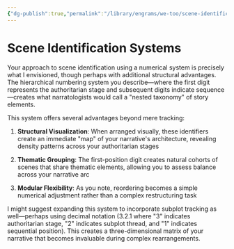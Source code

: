 ```yaml
---
{"dg-publish":true,"permalink":"/library/engrams/we-too/scene-identification-systems/","tags":["Effort/Prompts"]}
---
```


# Scene Identification Systems

Your approach to scene identification using a numerical system is precisely what I envisioned, though perhaps with additional structural advantages. The hierarchical numbering system you describe—where the first digit represents the authoritarian stage and subsequent digits indicate sequence—creates what narratologists would call a "nested taxonomy" of story elements.

This system offers several advantages beyond mere tracking:

1. **Structural Visualization**: When arranged visually, these identifiers create an immediate "map" of your narrative's architecture, revealing density patterns across your authoritarian stages
    
2. **Thematic Grouping**: The first-position digit creates natural cohorts of scenes that share thematic elements, allowing you to assess balance across your narrative arc
    
3. **Modular Flexibility**: As you note, reordering becomes a simple numerical adjustment rather than a complex restructuring task

I might suggest expanding this system to incorporate subplot tracking as well—perhaps using decimal notation (3.2.1 where "3" indicates authoritarian stage, "2" indicates subplot thread, and "1" indicates sequential position). This creates a three-dimensional matrix of your narrative that becomes invaluable during complex rearrangements.
